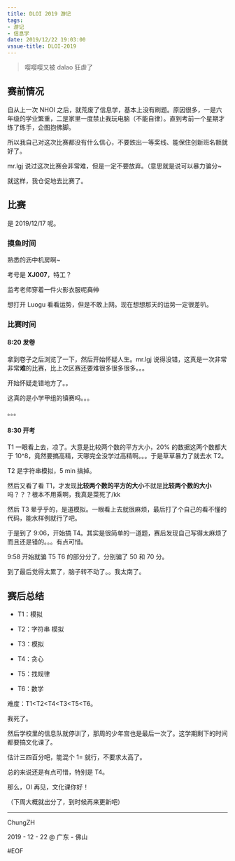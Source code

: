 ```yaml
---
title: DLOI 2019 游记
tags:
- 游记
- 信息学
date: 2019/12/22 19:03:00
vssue-title: DLOI-2019
---
```


> 嘤嘤嘤又被 dalao 狂虐了

## 赛前情况

自从上一次 NHOI 之后，就荒废了信息学，基本上没有刷题。原因很多，一是六年级的学业繁重，二是家里一度禁止我玩电脑（不能自律）。直到考前一个星期才练了练手，企图抱佛脚。

所以我自己对这次比赛都没有什么信心，不要跌出一等奖线、能保住创新班名额就好了。

mr.lgj 说过这次比赛会非常难，但是一定不要放弃。（意思就是说可以暴力骗分~

就这样，我仓促地去比赛了。

## 比赛

是 2019/12/17 呢。

### 摸鱼时间

熟悉的沥中机房啊~

考号是 **XJ007**，特工？

监考老师穿着一件火影衣服呢~~真帅~~

想打开 Luogu 看看运势，但是不敢上网。现在想想那天的运势一定很差叭。

### 比赛时间

#### 8:20 发卷

拿到卷子之后浏览了一下，然后开始怀疑人生。mr.lgj 说得没错，这真是一次非常非常**难**的比赛，比上次区赛还要难很多很多很多。。。

开始怀疑走错地方了。。

这真的是小学甲组的镇赛吗。。。

。。。

#### 8:30 开考

T1 一眼看上去，凉了。大意是比较两个数的平方大小，20% 的数据这两个数都大于 10^8，竟然要搞高精，天哪完全没学过高精啊。。。于是草草暴力了就去水 T2。

T2 是字符串模拟，5 min 搞掉。

然后又看了看 T1，才发现**比较两个数的平方的大小**不就是**比较两个数的大小**吗？？？根本不用乘啊，我真是菜死了/kk

然后 T3 晕乎乎的，是道模拟。一眼看上去就很麻烦，最后打了个自己的看不懂的代码，能水样例就行了吧。

于是到了 9:06，开始搞 T4。其实是很简单的一道题，赛后发现自己写得太麻烦了而且还是错的。。。有点可惜。

9:58 开始就骗 T5 T6 的部分分了，分别骗了 50 和 70 分。

到了最后觉得太累了，脑子转不动了。。我太南了。

## 赛后总结

- T1：模拟

- T2：字符串 模拟

- T3：模拟

- T4：贪心

- T5：找规律

- T6：数学

难度：T1<T2<T4<T3<T5<T6。

我死了。

然后学校里的信息队就停训了，那周的少年宫也是最后一次了。这学期剩下的时间都要搞文化课了。

估计三四百分吧，能混个 1= 就行，不要求太高了。

总的来说还是有点可惜，特别是 T4。

那么，OI 再见，文化课你好！

（下周大概就出分了，到时候再来更新吧）

------

ChungZH

2019 - 12 - 22 @ 广东 - 佛山

#EOF

<Vssue title="DLOI-2019" />
